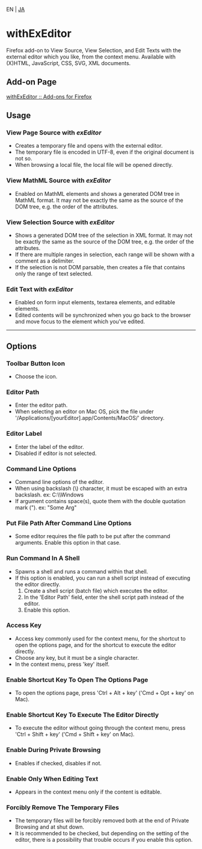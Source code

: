 EN | [JA](./README.ja.md)

# withExEditor
Firefox add-on to View Source, View Selection, and Edit Texts with the external editor which you like, from the context menu.
Available with (X)HTML, JavaScript, CSS, SVG, XML documents.

## Add-on Page
[withExEditor :: Add-ons for Firefox](https://addons.mozilla.org/addon/withexeditor/ "withExEditor :: Add-ons for Firefox")

## Usage

### View Page Source with *exEditor*
* Creates a temporary file and opens with the external editor.
* The temporary file is encoded in UTF-8, even if the original document is not so.
* When browsing a local file, the local file will be opened directly.

### View MathML Source with *exEditor*
* Enabled on MathML elements and shows a generated DOM tree in MathML format. It may not be exactly the same as the source of the DOM tree, e.g. the order of the attributes.

### View Selection Source with *exEditor*
* Shows a generated DOM tree of the selection in XML format. It may not be exactly the same as the source of the DOM tree, e.g. the order of the attributes.
* If there are multiple ranges in selection, each range will be shown with a comment as a delimiter.
* If the selection is not DOM parsable, then creates a file that contains only the range of text selected.

### Edit Text with *exEditor*
* Enabled on form input elements, textarea elements, and editable elements.
* Edited contents will be synchronized when you go back to the browser and move focus to the element which you've edited.

***

## Options

### Toolbar Button Icon
* Choose the icon.

### Editor Path
* Enter the editor path.
* When selecting an editor on Mac OS, pick the file under '/Applications/[yourEditor].app/Contents/MacOS/' directory.

### Editor Label
* Enter the label of the editor.
* Disabled if editor is not selected.

### Command Line Options
* Command line options of the editor.
* When using backslash (\\) character, it must be escaped with an extra backslash. ex: C:\\\\Windows
* If argument contains space(s), quote them with the double quotation mark ("). ex: "Some Arg"

### Put File Path After Command Line Options
* Some editor requires the file path to be put after the command arguments. Enable this option in that case.

### Run Command In A Shell
* Spawns a shell and runs a command within that shell.
* If this option is enabled, you can run a shell script instead of executing the editor directly.
  1. Create a shell script (batch file) which executes the editor.
  2. In the 'Editor Path' field, enter the shell script path instead of the editor.
  3. Enable this option.

### Access Key
* Access key commonly used for the context menu, for the shortcut to open the options page, and for the shortcut to execute the editor directly.
* Choose any key, but it must be a single character.
* In the context menu, press 'key' itself.

### Enable Shortcut Key To Open The Options Page
* To open the options page, press 'Ctrl + Alt + key' ('Cmd + Opt + key' on Mac).

### Enable Shortcut Key To Execute The Editor Directly
* To execute the editor without going through the context menu, press 'Ctrl + Shift + key' ('Cmd + Shift + key' on Mac).

### Enable During Private Browsing
* Enables if checked, disables if not.

### Enable Only When Editing Text
* Appears in the context menu only if the content is editable.

### Forcibly Remove The Temporary Files
* The temporary files will be forcibly removed both at the end of Private Browsing and at shut down.
* It is recommended to be checked, but depending on the setting of the editor, there is a possibility that trouble occurs if you enable this option.
